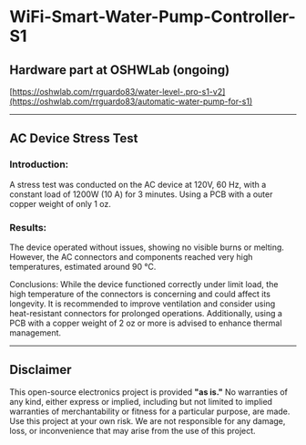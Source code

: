 # WiFi-Smart-Water-Pump-Controller-S1


## Hardware part at OSHWLab (ongoing)

[https://oshwlab.com/rrguardo83/water-level-.pro-s1-v2](https://oshwlab.com/rrguardo83/automatic-water-pump-for-s1)

---

## AC Device Stress Test

### Introduction: 
A stress test was conducted on the AC device at 120V, 60 Hz, with a constant load of 1200W (10 A) for 3 minutes.  Using a PCB with a outer copper weight of only 1 oz.

### Results: 
The device operated without issues, showing no visible burns or melting. However, the AC connectors and components reached very high temperatures, estimated around 90 °C.

Conclusions: While the device functioned correctly under limit load, the high temperature of the connectors is concerning and could affect its longevity. It is recommended to improve ventilation and consider using heat-resistant connectors for prolonged operations. 
Additionally, using a PCB with a copper weight of 2 oz or more is advised to enhance thermal management.

---


## Disclaimer

This open-source electronics project is provided **"as is."** No warranties of any kind, 
either express or implied, including but not limited to implied warranties of 
merchantability or fitness for a particular purpose, are made. Use this project at 
your own risk. We are not responsible for any damage, loss, or inconvenience that 
may arise from the use of this project.
